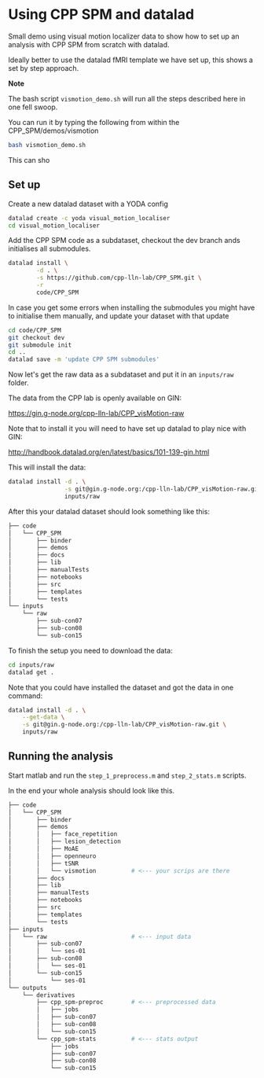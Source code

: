 # Using CPP SPM and datalad

Small demo using visual motion localizer data to show how to set up an analysis
with CPP SPM from scratch with datalad.

Ideally better to use the datalad fMRI template we have set up, this shows a set
by step approach.

**Note**

The bash script `vismotion_demo.sh` will run all the steps described here in one fell swoop.

You can run it by typing the following from within the CPP_SPM/demos/vismotion

```bash
bash vismotion_demo.sh
```

This can sho

## Set up

Create a new datalad dataset with a YODA config

```bash
datalad create -c yoda visual_motion_localiser
cd visual_motion_localiser
```

Add the CPP SPM code as a subdataset, checkout the dev branch ands initialises
all submodules.

```bash
datalad install \
        -d . \
        -s https://github.com/cpp-lln-lab/CPP_SPM.git \
        -r
        code/CPP_SPM
```

In case you get some errors when installing the submodules you might have to
initialise them manually, and update your dataset with that update

```bash
cd code/CPP_SPM
git checkout dev
git submodule init
cd ..
datalad save -m 'update CPP SPM submodules'
```

Now let's get the raw data as a subdataset and put it in an `inputs/raw` folder.

The data from the CPP lab is openly available on GIN:

https://gin.g-node.org/cpp-lln-lab/CPP_visMotion-raw

Note that to install it you will need to have set up datalad to play nice with
GIN:

http://handbook.datalad.org/en/latest/basics/101-139-gin.html

This will install the data:

```bash
datalad install -d . \
                -s git@gin.g-node.org:/cpp-lln-lab/CPP_visMotion-raw.git \
                inputs/raw
```

After this your datalad dataset should look something like this:

```bash
├── code
│   └── CPP_SPM
│       ├── binder
│       ├── demos
│       ├── docs
│       ├── lib
│       ├── manualTests
│       ├── notebooks
│       ├── src
│       ├── templates
│       └── tests
└── inputs
    └── raw
        ├── sub-con07
        ├── sub-con08
        └── sub-con15
```

To finish the setup you need to download the data:

```bash
cd inputs/raw
datalad get .
```

Note that you could have installed the dataset and got the data in one command:

```bash
datalad install -d . \
    --get-data \
    -s git@gin.g-node.org:/cpp-lln-lab/CPP_visMotion-raw.git \
    inputs/raw
```    

## Running the analysis

Start matlab and run the `step_1_preprocess.m` and `step_2_stats.m` scripts.

In the end your whole analysis should look like this.

```bash
├── code
│   └── CPP_SPM
│       ├── binder
│       ├── demos
│       │   ├── face_repetition
│       │   ├── lesion_detection
│       │   ├── MoAE
│       │   ├── openneuro
│       │   ├── tSNR
│       │   └── vismotion          # <--- your scrips are there
│       ├── docs
│       ├── lib
│       ├── manualTests
│       ├── notebooks
│       ├── src
│       ├── templates
│       └── tests
├── inputs
│   └── raw                        # <--- input data
│       ├── sub-con07
│       │   └── ses-01
│       ├── sub-con08
│       │   └── ses-01
│       └── sub-con15
│           └── ses-01
└── outputs
    └── derivatives
        ├── cpp_spm-preproc        # <--- preprocessed data
        │   ├── jobs
        │   ├── sub-con07
        │   ├── sub-con08
        │   └── sub-con15
        └── cpp_spm-stats          # <--- stats output
            ├── jobs
            ├── sub-con07
            ├── sub-con08
            └── sub-con15
```
